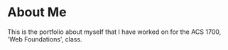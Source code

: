 # About Me
This is the portfolio about myself that I have worked on for the ACS 1700, 'Web Foundations', class.
